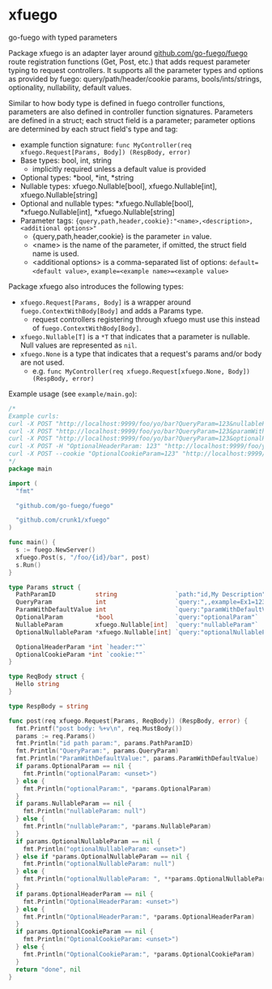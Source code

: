 # xfuego
go-fuego with typed parameters

Package xfuego is an adapter layer around [github.com/go-fuego/fuego](github.com/go-fuego/fuego) route registration functions (Get, Post, etc.)
that adds request parameter typing to request controllers. It supports all the parameter types and options as
provided by fuego: query/path/header/cookie params, bools/ints/strings, optionality, nullability, default values.

Similar to how body type is defined in fuego controller functions, parameters are also defined in controller function
signatures. Parameters are defined in a struct; each struct field is a parameter; parameter options are determined by
each struct field's type and tag:
- example function signature: `func MyController(req xfuego.Request[Params, Body]) (RespBody, error)`
- Base types: bool, int, string 
  - implicitly required unless a default value is provided
- Optional types: *bool, *int, *string
- Nullable types: xfuego.Nullable[bool], xfuego.Nullable[int], xfuego.Nullable[string]
- Optional and nullable types: *xfuego.Nullable[bool], *xfuego.Nullable[int], *xfuego.Nullable[string]
- Parameter tags: `{query,path,header,cookie}:"<name>,<description>,<additional options>"`
  - {query,path,header,cookie} is the parameter `in` value.
  - \<name> is the name of the parameter, if omitted, the struct field name is used.
  - \<additional options> is a comma-separated list of options: `default=<default value>`, `example=<example name>=<example value>`

Package xfuego also introduces the following types:
- `xfuego.Request[Params, Body]` is a wrapper around `fuego.ContextWithBody[Body]` and adds a Params type.
  - request controllers registering through xfuego must use this instead of `fuego.ContextWithBody[Body]`.
- `xfuego.Nullable[T]` is a `*T` that indicates that a parameter is nullable. Null values are represented as `nil`.
- `xfuego.None` is a type that indicates that a request's params and/or body are not used.
  - e.g. `func MyController(req xfuego.Request[xfuego.None, Body]) (RespBody, error)`

Example usage (see `example/main.go`):

```go
/*
Example curls:
curl -X POST "http://localhost:9999/foo/yo/bar?QueryParam=123&nullableParam=null" -d "hello=world"
curl -X POST "http://localhost:9999/foo/yo/bar?QueryParam=123&paramWithDefaultValue=456&optionalParam=false&nullableParam=789&optionalNullableParam=null" -d "hello=world"
curl -X POST "http://localhost:9999/foo/yo/bar?QueryParam=123&optionalParam=true&nullableParam=789&optionalNullableParam=999" -d "hello=world"
curl -X POST -H "OptionalHeaderParam: 123" "http://localhost:9999/foo/yo/bar?QueryParam=123&nullableParam=null" -d "hello=world"
curl -X POST --cookie "OptionalCookieParam=123" "http://localhost:9999/foo/yo/bar?QueryParam=123&nullableParam=null" -d "hello=world"
*/
package main

import (
  "fmt"

  "github.com/go-fuego/fuego"

  "github.com/crunk1/xfuego"
)

func main() {
  s := fuego.NewServer()
  xfuego.Post(s, "/foo/{id}/bar", post)
  s.Run()
}

type Params struct {
  PathParamID           string                `path:"id,My Description"`
  QueryParam            int                   `query:",,example=Ex1=123,example=Ex2=456"`  // name is empty, so defaults to "QueryParam"
  ParamWithDefaultValue int                   `query:"paramWithDefaultValue,,default=123"` // empty description
  OptionalParam         *bool                 `query:"optionalParam"`
  NullableParam         xfuego.Nullable[int]  `query:"nullableParam"`
  OptionalNullableParam *xfuego.Nullable[int] `query:"optionalNullableParam"`

  OptionalHeaderParam *int `header:""`
  OptionalCookieParam *int `cookie:""`
}

type ReqBody struct {
  Hello string
}

type RespBody = string

func post(req xfuego.Request[Params, ReqBody]) (RespBody, error) {
  fmt.Printf("post body: %+v\n", req.MustBody())
  params := req.Params()
  fmt.Println("id path param:", params.PathParamID)
  fmt.Println("QueryParam:", params.QueryParam)
  fmt.Println("ParamWithDefaultValue:", params.ParamWithDefaultValue)
  if params.OptionalParam == nil {
    fmt.Println("optionalParam: <unset>")
  } else {
    fmt.Println("optionalParam:", *params.OptionalParam)
  }
  if params.NullableParam == nil {
    fmt.Println("nullableParam: null")
  } else {
    fmt.Println("nullableParam:", *params.NullableParam)
  }
  if params.OptionalNullableParam == nil {
    fmt.Println("optionalNullableParam: <unset>")
  } else if *params.OptionalNullableParam == nil {
    fmt.Println("optionalNullableParam: null")
  } else {
    fmt.Println("optionalNullableParam: ", **params.OptionalNullableParam)
  }
  if params.OptionalHeaderParam == nil {
    fmt.Println("OptionalHeaderParam: <unset>")
  } else {
    fmt.Println("OptionalHeaderParam:", *params.OptionalHeaderParam)
  }
  if params.OptionalCookieParam == nil {
    fmt.Println("OptionalCookieParam: <unset>")
  } else {
    fmt.Println("OptionalCookieParam:", *params.OptionalCookieParam)
  }
  return "done", nil
}
```